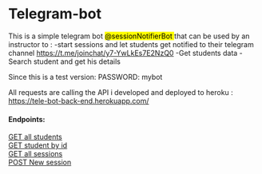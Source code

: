 # Telegram-bot
This is a simple telegram bot <mark> @sessionNotifierBot </mark> that can be used by an instructor to :
  -start sessions and let students get notified to their telegram channel https://t.me/joinchat/y7-YwLkEs7E2NzQ0
  -Get students data 
  -Search student and get his details
  
Since this is a test version:  PASSWORD: mybot

All requests are calling the API i developed and deployed to heroku : https://tele-bot-back-end.herokuapp.com/
    <h4>Endpoints:</h4>
    <a href="https://tele-bot-back-end.herokuapp.com/students/"
      >GET all students
    </a><br>
    <a href="https://tele-bot-back-end.herokuapp.com/students/id"
      >GET student by id
    </a><br>
    <a href="https://tele-bot-back-end.herokuapp.com/sessions/"
      >GET all sessions
    </a><br>
    <a href="https://tele-bot-back-end.herokuapp.com/create/session/"
      >POST New session
    </a>
